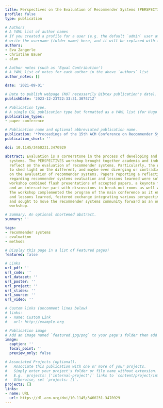 ```yaml
---
title: Perspectives on the Evaluation of Recommender Systems (PERSPECTIVES)
profile: false
type: publication

# Authors
# A YAML list of author names
# If you created a profile for a user (e.g. the default `admin` user at `content/authors/admin/`), 
# write the username (folder name) here, and it will be replaced with their full name and linked to their profile.
authors:
- Eva Zangerle
- Christine Bauer
- alan

# Author notes (such as 'Equal Contribution')
# A YAML list of notes for each author in the above `authors` list
author_notes: []

date: '2021-09-01'

# Date to publish webpage (NOT necessarily Bibtex publication's date).
publishDate: '2023-12-23T22:33:31.307471Z'

# Publication type.
# A single CSL publication type but formatted as a YAML list (for Hugo requirements).
publication_types:
- paper-conference

# Publication name and optional abbreviated publication name.
publication: '*Proceedings of the 15th ACM Conference on Recommender Systems*'
publication_short: ''

doi: 10.1145/3460231.3470929

abstract: Evaluation is a cornerstone in the process of developing and deploying recommender
  systems. The PERSPECTIVES workshop brought together academia and industry to critically
  reflect on the evaluation of recommender systems. Particularly, the workshop aimed
  to shed light on the different, and maybe even diverging or contradictory perspectives
  on the evaluation of recommender systems. Papers reporting a reflection on problems
  regarding recommender systems evaluation and lessons learned were solicited. The
  workshop combined flash presentations of accepted papers, a keynote from industry,
  and an interactive part with discussions in break-out rooms as well as in the plenum.
  The workshop complemented the program of the main conference as it emphasized problems
  and lessons learned, fostered exchange integrating various perspectives on evaluation,
  and sought to move the recommender systems community forward as an outcome of the
  workshop.

# Summary. An optional shortened abstract.
summary: ''

tags:
- recommender systems
- evaluation
- methods

# Display this page in a list of Featured pages?
featured: false

# Links
url_pdf: ''
url_code: ''
url_dataset: ''
url_poster: ''
url_project: ''
url_slides: ''
url_source: ''
url_video: ''

# Custom links (uncomment lines below)
# links:
# - name: Custom Link
#   url: http://example.org

# Publication image
# Add an image named `featured.jpg/png` to your page's folder then add a caption below.
image:
  caption: ''
  focal_point: ''
  preview_only: false

# Associated Projects (optional).
#   Associate this publication with one or more of your projects.
#   Simply enter your project's folder or file name without extension.
#   E.g. `projects: ['internal-project']` links to `content/project/internal-project/index.md`.
#   Otherwise, set `projects: []`.
projects: []
links:
- name: URL
  url: https://dl.acm.org/doi/10.1145/3460231.3470929
---
```

